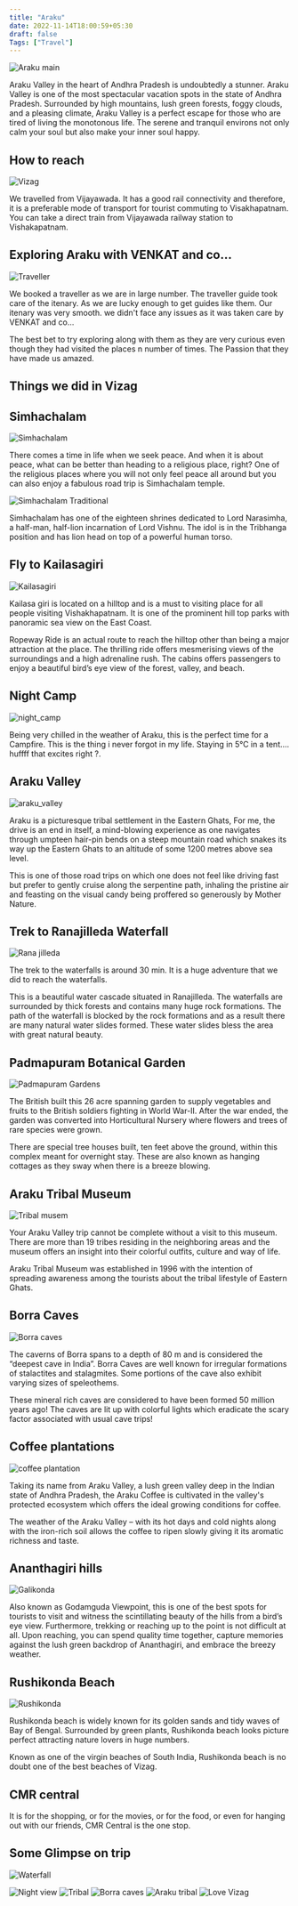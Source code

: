```yaml
---
title: "Araku"
date: 2022-11-14T18:00:59+05:30
draft: false
Tags: ["Travel"]
---
```


![Araku main](/images/araku/araku_main.jpeg)

Araku Valley in the heart of Andhra Pradesh is undoubtedly a stunner.  Araku Valley is one of the most spectacular vacation spots in the state of Andhra Pradesh. Surrounded by high mountains, lush green forests, foggy clouds, and a pleasing climate, Araku Valley is a perfect escape for those who are tired of living the monotonous life. The serene and tranquil environs not only calm your soul but also make your inner soul happy.

## How to reach

![Vizag](/images/araku/how_to_reach.jpeg)

We travelled from Vijayawada. It has a good rail connectivity and therefore, it is a preferable mode of transport for tourist commuting to Visakhapatnam. You can take a direct train from Vijayawada railway station to Vishakapatnam.

## Exploring Araku with VENKAT and co...

![Traveller](/images/araku/traveller.jpeg)

We booked a traveller as we are in large number. The traveller guide took care of the itenary.
As we are lucky enough to get guides like them. Our itenary was very smooth. we didn't face any issues as it was taken care by VENKAT and co...

The best bet to try exploring along with them as they are very curious even though they had visited the places n number of times. The Passion that they have made us amazed.

## Things we did in Vizag

## Simhachalam

![Simhachalam](/images/araku/simhachalam.jpeg)

There comes a time in life when we seek peace. And when it is about peace, what can be better than heading to a religious place, right? One of the religious places where you will not only feel peace all around but you can also enjoy a fabulous road trip is Simhachalam temple.

![Simhachalam Traditional](/images/araku/simhachalam_traditional.jpeg)

Simhachalam has one of the eighteen shrines dedicated to Lord Narasimha, a half-man, half-lion incarnation of Lord Vishnu. The idol is in the Tribhanga position and has lion head on top of a powerful human torso.

## Fly to Kailasagiri

![Kailasagiri](/images/araku/kailasagiri.jpeg)

Kailasa giri is located on a hilltop and is a must to visiting place for all people visiting Vishakhapatnam. It is one of the prominent hill top parks with panoramic sea view on the East Coast. 

Ropeway Ride is an actual route to reach the hilltop other than being a major attraction at the place. The thrilling ride offers mesmerising views of the surroundings and a high adrenaline rush. The cabins offers passengers to enjoy a beautiful bird’s eye view of the forest, valley, and beach.

## Night Camp

![night_camp](/images/araku/night_camp.jpeg)

Being very chilled in the weather of Araku, this is the perfect time for a Campfire. This is the thing i never forgot in my life. Staying in 5°C in a tent.... huffff that excites right ?.

## Araku Valley

![araku_valley](/images/araku/araku_valley.jpeg)

Araku is a picturesque tribal settlement in the Eastern Ghats, For me, the drive is an end in itself, a mind-blowing experience as one navigates through umpteen hair-pin bends on a steep mountain road which snakes its way up the Eastern Ghats to an altitude of some 1200 metres above sea level.  

This is one of those road trips on which one does not feel like driving fast but prefer to gently cruise along the serpentine path, inhaling the pristine air and feasting on the visual candy being proffered so generously by Mother Nature.

## Trek to Ranajilleda Waterfall

![Rana jilleda](/images/araku/ranajilleda_falls.jpeg)

The trek to the waterfalls is around 30 min. It is a huge adventure that we did to reach the waterfalls.

This is a beautiful water cascade situated in Ranajilleda. The waterfalls are surrounded by thick forests and contains many huge rock formations. The path of the waterfall is blocked by the rock formations and as a result there are many natural water slides formed. These water slides bless the area with great natural beauty.

## Padmapuram Botanical Garden

![Padmapuram Gardens](/images/araku/padmapuram_gardens.jpeg)

The British built this 26 acre spanning garden to supply vegetables and fruits to the British soldiers fighting in World War-II. After the war ended, the garden was converted into Horticultural Nursery where flowers and trees of rare species were grown. 

There are special tree houses built, ten feet above the ground, within this complex meant for overnight stay. These are also known as hanging cottages as they sway when there is a breeze blowing.

## Araku Tribal Museum

![Tribal musem](/images/araku/tribal_museum_mine.jpeg)

Your Araku Valley trip cannot be complete without a visit to this museum. There are more than 19 tribes residing in the neighboring areas and the museum offers an insight into their colorful outfits, culture and way of life.

 Araku Tribal Museum was established in 1996 with the intention of spreading awareness among the tourists about the tribal lifestyle of Eastern Ghats.

## Borra Caves

![Borra caves](/images/araku/borra_caves.jpeg)

The caverns of Borra spans to a depth of 80 m and is considered the “deepest cave in India”. Borra Caves are well known for irregular formations of stalactites and stalagmites. Some portions of the cave also exhibit varying sizes of speleothems. 

These mineral rich caves are considered to have been formed 50 million years ago! The caves are lit up with colorful lights which eradicate the scary factor associated with usual cave trips!

## Coffee plantations

![coffee plantation](/images/araku/coffee_plantation.jpeg)

Taking its name from Araku Valley, a lush green valley deep in the Indian state of Andhra Pradesh, the Araku Coffee is cultivated in the valley's protected ecosystem which offers the ideal growing conditions for coffee. 

The weather of the Araku Valley – with its hot days and cold nights along with the iron-rich soil allows the coffee to ripen slowly giving it its aromatic richness and taste.

## Ananthagiri hills

![Galikonda](/images/araku/galikonda.jpeg)

Also known as Godamguda Viewpoint, this is one of the best spots for tourists to visit and witness the scintillating beauty of the hills from a bird’s eye view. Furthermore, trekking or reaching up to the point is not difficult at all. Upon reaching, you can spend quality time together, capture memories against the lush green backdrop of Ananthagiri, and embrace the breezy weather.

## Rushikonda Beach

![Rushikonda](/images/araku/rushikonda_beach.jpeg)

Rushikonda beach is widely known for its golden sands and tidy waves of Bay of Bengal. Surrounded by green plants, Rushikonda beach looks picture perfect attracting nature lovers in huge numbers.

Known as one of the virgin beaches of South India, Rushikonda beach is no doubt one of the best beaches of Vizag.

## CMR central

It is for the shopping, or for the movies, or for the food, or even for hanging out with our friends, CMR Central is the one stop.


## Some Glimpse on trip

![Waterfall](/images/araku/waterfall.jpeg)

![Night view](/images/araku/night_view.jpeg)
![Tribal](/images/araku/tribal.jpeg)
![Borra caves](/images/araku/borra_caves_main.jpeg)
![Araku tribal](/images/araku/araku_tribal.jpeg)
![Love Vizag](/images/araku/love_vizag.jpeg)
